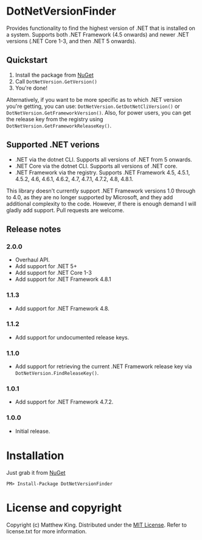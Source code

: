 # DotNetVersionFinder

Provides functionality to find the highest version of .NET that is installed on a system. Supports both .NET Framework (4.5 onwards) and newer .NET versions (.NET Core 1-3, and then .NET 5 onwards).

## Quickstart

1) Install the package from [NuGet](https://www.nuget.org/packages/DotNetVersionFinder)
2) Call `DotNetVersion.GetVersion()`
3) You're done!

Alternatively, if you want to be more specific as to which .NET version you're getting, you can use: `DotNetVersion.GetDotNetCliVersion()` or `DotNetVersion.GetFrameworkVersion()`. Also, for power users, you can get the release key from the registry using `DotNetVersion.GetFrameworkReleaseKey()`.

## Supported .NET verions

* .NET via the dotnet CLI. Supports all versions of .NET from 5 onwards.
* .NET Core via the dotnet CLI. Supports all versions of .NET core.
* .NET Framework via the registry. Supports .NET Framework 4.5, 4.5.1, 4.5.2, 4.6, 4.6.1, 4.6.2, 4.7, 4.7.1, 4.7.2, 4.8, 4.8.1.

This library doesn't currently support .NET Framework versions 1.0 through to 4.0, as they are no longer supported by Microsoft, and they add additional complexity to the code. However, if there is enough demand I will gladly add support. Pull requests are welcome.

## Release notes

### 2.0.0

* Overhaul API.
* Add support for .NET 5+
* Add support for .NET Core 1-3
* Add support for .NET Framework 4.8.1

### 1.1.3

* Add support for .NET Framework 4.8.

### 1.1.2

* Add support for undocumented release keys.

### 1.1.0

* Add support for retrieving the current .NET Framework release key via `DotNetVersion.FindReleaseKey()`.

### 1.0.1

* Add support for .NET Framework 4.7.2.

### 1.0.0

* Initial release.

# Installation

Just grab it from [NuGet](https://www.nuget.org/packages/DotNetVersionFinder/)

```
PM> Install-Package DotNetVersionFinder
```

# License and copyright

Copyright (c) Matthew King.
Distributed under the [MIT License](http://opensource.org/licenses/MIT). Refer to license.txt for more information.
